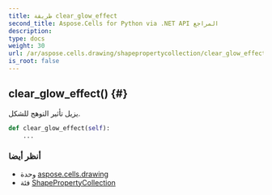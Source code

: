 ```yaml
---
title: طريقة clear_glow_effect
second_title: Aspose.Cells for Python via .NET API المراجع
description:
type: docs
weight: 30
url: /ar/aspose.cells.drawing/shapepropertycollection/clear_glow_effect/
is_root: false
---
```

##  clear_glow_effect() {#}
يزيل تأثير التوهج للشكل.



```python
def clear_glow_effect(self):
    ...
```





###  أنظر أيضا
* وحدة [aspose.cells.drawing](../../)
* فئة [ShapePropertyCollection](/cells/python-net/ar/aspose.cells.drawing/shapepropertycollection)
